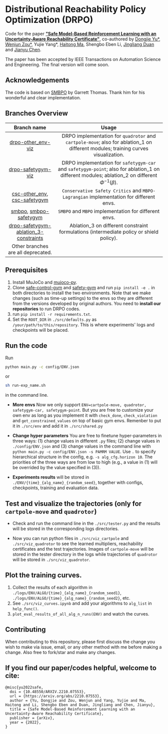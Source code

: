 # Distributional Reachability Policy Optimization (DRPO)
Code for the paper [**"Safe Model-Based Reinforcement Learning with an Uncertainty-Aware Reachability Certificate"**](https://arxiv.org/abs/2210.07553), co-authored by [Dongjie Yu*](https://manutdmoon.github.io/), [Wenjun Zou*](https://github.com/THUzouwenjun), Yujie Yang*, [Haitong Ma](https://mahaitongdae.github.io), Shengbo Eben Li, [Jingliang Duan](https://github.com/Jingliang-Duan) and [Jianyu Chen](http://people.iiis.tsinghua.edu.cn/~jychen/).

The paper has been accepted by IEEE Transactions on Automation Science and Engineering. The final version will come soon.

## Acknowledgements
The code is based on [SMBPO](https://github.com/gwthomas/Safe-MBPO) by Garrett Thomas. Thank him for his wonderful and clear implementation.

## Branches Overview
| Branch name 	| Usage 	|
|:---:	|:---:	|
| [drpo-other_env-viz](https://github.com/ManUtdMoon/Safe_MBRL) 	| DRPO implementation for ``quadrotor`` and ``cartpole-move``; also for ablation_1 on different modules; training curves visualization. 	|
| [drpo-safetygym-viz](https://github.com/ManUtdMoon/Safe_MBRL/tree/drpo-safetygym-viz) 	| DRPO implementation for ``safetygym-car`` and ``safetygym-point``; also for ablation_1 on different modules; ablation_2 on different $\Phi^{-1}(\beta)$. 	|
| [csc-other_env](https://github.com/ManUtdMoon/Safe_MBRL/tree/csc-other_env), [csc-safetygym](https://github.com/ManUtdMoon/Safe_MBRL/tree/csc-safetygym) 	| ``Conservative Safety Critics`` and ``MBPO-Lagrangian`` implementation for different envs. 	|
| [smbpo](https://github.com/ManUtdMoon/Safe_MBRL/tree/smbpo), [smbpo-safetygym](https://github.com/ManUtdMoon/Safe_MBRL/tree/smbpo-safetygym) 	| ``SMBPO`` and ``MBPO`` implementation for different envs. 	|
| [drpo-safetygym-ablation_3-constraints](https://github.com/ManUtdMoon/Safe_MBRL/tree/drpo-safetygym-ablation_3-constraints) 	| Ablation_3 on different constraint formulations (intermediate policy or shield policy). 	|
| Other branches are all deprecated. 	|  	|


## Prerequisites
1. Install MuJoCo and [mujoco-py](https://github.com/openai/mujoco-py).
2. Clone [safe-control-gym](https://github.com/ManUtdMoon/safe-control-gym) and [safety-gym](https://github.com/ManUtdMoon/safety-gym) and run ``pip install -e .`` in both directories to install the two environments. Note that we make changes (such as time-up settings) to the envs so they are different from the versions developed by original authors. You need to **install our repositories** to run DRPO codes.
3. run ``pip install -r requirements.txt``.
3. Set the ``ROOT_DIR`` in ``./src/defaults.py`` as ``/your/path/to/this/repository``. This is where experiments' logs and checkpoints will be placed.


## Run the code
Run
```bash
python main.py -c config/ENV.json
```
or
```bash
sh run-exp_name.sh
```
in the command line.

- **More envs** Now we only support ``ENV=cartpole-move, quadrotor, safetygym-car, safetygym-point``. But you are free to customize your own env as long as you implement it with ``check_done``, ``check_violation`` and ``get_constrained_values`` on top of basic gym envs. Remenber to put it in ``./src/env`` and add it in ``./src/shared.py``

- **Change hyper parameters** You are free to finetune hyper-parameters in three ways: (1) change values in different ``.py`` files; (2) change values in ``./config/ENV.json`` and (3) change values in the command line with ``python main.py -c config/ENV.json -s PAMRM VALUE``.  Use ``.`` to specify hierarchical structure in the config, e.g. ``-s alg_cfg.horizon 10``. The priorities of the three ways are from low to high (e.g., a value in (1) will be overrided by the value specified in (3)).

- **Experiments results** will be stored in ``./ENV/{time}_{alg_name}_{random_seed}``, together with configs, checkpoints, training and evaluation data.


## Test and visualize the trajectories (only for ``cartpole-move`` and ``quadrotor``)
- Check and run the command line in the ``./src/tester.py`` and the results will be stored in the corresponding logs directories.

- Now you can run python files in ``./src/viz_cartpole`` and ``./src/viz_quadrotor`` to see the learned multipliers, reachability certificates and the test trajectories. Images of ``cartpole-move`` will be stored in the tester directory in the logs while trajectories of ``quadrotor`` will be stored in ``./src/viz_quadrotor``.

## Plot the training curves.
1. Collect the results of each algorithm in ``./logs/ENV/ALGO/{time}_{alg_name}_{random_seed1}``, ``./logs/ENV/ALGO/{time}_{alg_name}_{random_seed2}``, etc.
2. See ``./src/viz_curves.ipynb`` and add your algorithms to ``alg_list`` in ``help_func()``.
3. ``plot_eval_results_of_all_alg_n_runs(ENV)`` and watch the curves.

## Contributing
When contributing to this repository, please first discuss the change you wish to make via issue, email, or any other method with me before making a change. Also free to fork/star and make any changes.

## If you find our paper/codes helpful, welcome to cite:
```
@misc{yu2022safe,
  doi = {10.48550/ARXIV.2210.07553},
  url = {https://arxiv.org/abs/2210.07553},
  author = {Yu, Dongjie and Zou, Wenjun and Yang, Yujie and Ma, Haitong and Li, Shengbo Eben and Duan, Jingliang and Chen, Jianyu},  
  title = {Safe Model-Based Reinforcement Learning with an Uncertainty-Aware Reachability Certificate},
  publisher = {arXiv},
  year = {2022},
}
```
